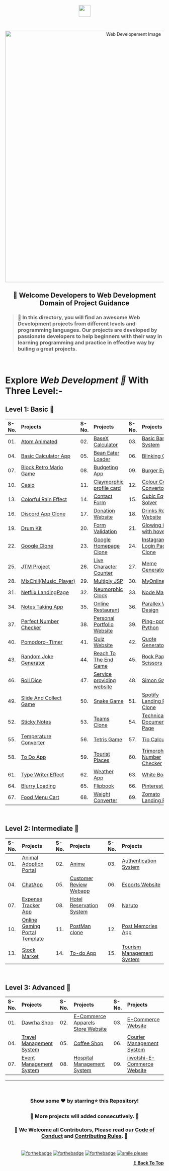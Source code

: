 <p id="top" align="center"><img align="center" height="37" src="https://img.shields.io/badge/ Web Developement- 💻-yellow.svg?&style=for-the-badge&logo=KushalDas&logoColor=blue" /> </p><br>

<p align="center"><img src="http://www.parzlogic.com/wp-content/uploads/2017/10/web-dev.jpg" alt="Web Developement Image" width=800px />
   <h2><p align="center"><strong>🚦 Welcome Developers to Web Development Domain of Project Guidance </strong></p>
</p></h2>

><h3>🏰 In this directory, you will find an awesome Web Development projects from different levels and programming languages. Our projects are developed by passionate developers to help beginners with their way in learning programming and practice in effective way by builing a great projects. </h3>

</br>

# Explore <i>Web Development 🎯</i> With Three Level:-

## Level 1: Basic 🚀

| S-No. | Projects | S-No. | Projects | S-No. | Projects |
|:--|:--|:--|:--|:--|:--|
| 01. | [Atom Animated](https://github.com/Kushal997-das/Project-Guidance/tree/main/Web%20Development/Basic/Atom%20animated) | 02. | [BaseX Calculator](https://github.com/Kushal997-das/Project-Guidance/tree/main/Web%20Development/Basic/BaseX_Calculator) | 03. | [Basic Banking System](https://github.com/Kushal997-das/Project-Guidance/tree/main/Web%20Development/Basic/Basic%20Banking%20System) |
| 04. | [Basic Calculator App](https://github.com/Kushal997-das/Project-Guidance/tree/main/Web%20Development/Basic/Basic%20Calculator%20App) | 05. | [Bean Eater Loader](https://github.com/Kushal997-das/Project-Guidance/tree/main/Web%20Development/Basic/Bean%20Eater%20Loader) | 06. | [Blinking Game](https://github.com/Kushal997-das/Project-Guidance/tree/main/Web%20Development/Basic/Blinking%20Game) |
| 07. | [Block Retro Mario Game](https://github.com/Kushal997-das/Project-Guidance/tree/main/Web%20Development/Basic/Block%20Retro%20Mario%20Game) | 08. | [Budgeting App](https://github.com/Kushal997-das/Project-Guidance/tree/main/Web%20Development/Basic/Budgeting%20App) | 09. | [Burger Eye](https://github.com/Kushal997-das/Project-Guidance/tree/main/Web%20Development/Basic/Burger%20Eye) |
| 10. | [Casio](https://github.com/Kushal997-das/Project-Guidance/tree/main/Web%20Development/Basic/Casio) | 11. | [Claymorphic profile card](https://github.com/Kushal997-das/Project-Guidance/tree/main/Web%20Development/Basic/Claymorphic%20profile%20card) | 12. | [Colour Code Convertor](https://github.com/Kushal997-das/Project-Guidance/tree/main/Web%20Development/Basic/Color_Code_Converter) |
| 13. | [Colorful Rain Effect](https://github.com/rajprem4214/Project-Guidance/tree/rain/Web%20Development/Basic/Colorful%20Rain%20Effect) | 14. | [Contact Form](https://github.com/Kushal997-das/Project-Guidance/tree/main/Web%20Development/Basic/Contact%20Form) | 15. | [Cubic Equation Solver](https://github.com/Kushal997-das/Project-Guidance/tree/main/Web%20Development/Basic/Cubic_Equation_Solver)
| 16. | [Discord App Clone](https://github.com/Kushal997-das/Project-Guidance/tree/main/Web%20Development/Basic/Discord_App_Clone) | 17. | [Donation Website](https://github.com/Kushal997-das/Project-Guidance/tree/main/Web%20Development/Basic/Donation%20Website) | 18. | [Drinks Recipe Website](https://github.com/Kushal997-das/Project-Guidance/tree/main/Web%20Development/Basic/Drinks%20Recipe%20Website(FruitNotBooze)) |
| 19. | [Drum Kit](https://github.com/Kushal997-das/Project-Guidance/tree/main/Web%20Development/Basic/Drum%20Kit) | 20. | [Form Validation](https://github.com/Kushal997-das/Project-Guidance/tree/main/Web%20Development/Basic/Form%20Validation) | 21. | [Glowing icons with hover](https://github.com/Kushal997-das/Project-Guidance/tree/main/Web%20Development/Basic/Glowing%20icons%20with%20hover) |
| 22. | [Google Clone](https://github.com/SamarpanCoder2002/Project-Guidance/tree/main/Web%20Development/Basic/Google%20Clone) | 23. | [Google Homepage Clone](https://github.com/rajprem4214/Project-Guidance/tree/gclone/Web%20Development/Basic/Google%20Homepage%20Clone) | 24. | [Instagram Login Page Clone](https://github.com/abhilipsasahoo03/Project-Guidance/tree/main/Web%20Development%2FBasic%2FInstagram%20Login%20Page%20Clone) |
| 25. | [JTM Project](https://github.com/Kushal997-das/Project-Guidance/tree/main/Web%20Development/Basic/JTM%20Project) | 26. | [Live Character Counter](https://github.com/Kushal997-das/Project-Guidance/tree/main/Web%20Development/Basic/Live%20Character%20Counter) | 27. | [Meme Generator](https://github.com/Kushal997-das/Project-Guidance/tree/main/Web%20Development/Basic/Meme-Generator) |
| 28. | [MixChill(Music_Player)](https://github.com/Kushal997-das/Project-Guidance/tree/main/Web%20Development/Basic/MixChill(Music_Player)) | 29. | [Multiply JSP](https://github.com/Kushal997-das/Project-Guidance/tree/main/Web%20Development/Basic/Multiply%20JSP) | 30.| [MyOnlineMeals](https://github.com/Kushal997-das/Project-Guidance/tree/main/Web%20Development/Basic/MyOnlineMeals) | 
| 31. | [Netflix LandingPage](https://github.com/Kushal997-das/Project-Guidance/tree/main/Web%20Development/Basic/Netflix%20Landing%20Page) | 32. | [Neumorphic Clock](https://github.com/Kushal997-das/Project-Guidance/tree/main/Web%20Development/Basic/Neumorphic%20Clock) | 33. | [Node Mailer](https://github.com/Kushal997-das/Project-Guidance/tree/main/Web%20Development/Basic/NodeMailer) | 
| 34. | [Notes Taking App](https://github.com/Kushal997-das/Project-Guidance/tree/main/Web%20Development/Basic/Notes%20Taking%20App) | 35. | [Online Restaurant](https://github.com/Kushal997-das/Project-Guidance/tree/main/Web%20Development/Basic/Online%20Restaurant)  | 36. | [Parallex Web Design](https://github.com/Kushal997-das/Project-Guidance/tree/main/Web%20Development/Basic/Parallex-Web-Design) | 
| 37. | [Perfect Number Checker](https://github.com/Kushal997-das/Project-Guidance/tree/main/Web%20Development/Basic/Perfect%20Number%20Checker) | 38. | [Personal Portfolio Website](https://github.com/Kushal997-das/Project-Guidance/tree/main/Web%20Development/Basic/Personal%20Portfolio%20Website)  | 39. | [Ping-pong-Python](https://github.com/Kushal997-das/Project-Guidance/tree/main/Web%20Development/Basic/Ping-pong-Python) | 
| 40. | [Pomodoro-Timer](https://github.com/Kushal997-das/Project-Guidance/tree/main/Web%20Development/Basic/Pomodoro-Timer) | 41. | [Quiz Website](https://github.com/Kushal997-das/Project-Guidance/tree/main/Web%20Development/Basic/Quiz%20Website) | 42. | [Quote Generator](https://github.com/SomyaRanjanSahu/Project-Guidance/tree/somya/Web%20Development/Basic/Quote%20Generator) |
| 43. | [Random Joke Generator](https://github.com/Kushal997-das/Project-Guidance/tree/main/Web%20Development/Basic/Random%20Joke%20Generator) | 44. | [Reach To The End Game](https://github.com/Kushal997-das/Project-Guidance/tree/main/Web%20Development/Basic/Reach%20To%20The%20End%20Game) | 45. | [Rock Paper Scissors](https://github.com/Kushal997-das/Project-Guidance/tree/main/Web%20Development/Basic/RockPaperScissors)  | 
| 46. | [Roll Dice](https://github.com/Kushal997-das/Project-Guidance/tree/main/Web%20Development/Basic/Roll%20Dice) | 47. | [Service providing website](https://github.com/charu1603/Project-Guidance/tree/main/Web%20Development/Intermediate/Service%20providing%20website) | 48. | [Simon Game](https://github.com/Kushal997-das/Project-Guidance/tree/main/Web%20Development/Basic/Simon%20Game) | 
| 49. | [Slide And Collect Game](https://github.com/Kushal997-das/Project-Guidance/tree/main/Web%20Development/Basic/Slide%20And%20Collect%20Game) | 50. | [Snake Game](https://github.com/Rashmisingh-18/Project-Guidance/tree/main/Web%20Development/Basic/Snake%20Game) | 51. | [Spotify Landing Page Clone](https://github.com/abhilipsasahoo03/Project-Guidance/tree/my-patch/Web%20Development%2FBasic%2FSpotify%20Landing%20Page%20Clone)  | 
| 52. | [Sticky Notes](https://github.com/Kushal997-das/Project-Guidance/tree/main/Web%20Development/Basic/Sticky%20Notes) |  53. | [Teams Clone](https://github.com/Kushal997-das/Project-Guidance/tree/main/Web%20Development/Basic/Teams%20Clone) | 54. | [Technical Documentation Page](https://adhetya.github.io/Technical_Documentation_Page/) | 
| 55. | [Temperature Converter](https://github.com/Kushal997-das/Project-Guidance/tree/main/Web%20Development/Basic/Temperature%20Converter) |  56. | [Tetris Game](https://github.com/SomyaRanjanSahu/Project-Guidance/tree/somya/Web%20Development/Basic/Tetris%20Game) | 57. | [Tip Calculator](https://github.com/RiyaBhandari-2811/Project-Guidance/tree/TipForm/Web%20Development) | 
| 58. | [To Do App](https://github.com/Kushal997-das/Project-Guidance/tree/main/Web%20Development/Basic/To%20Do%20App) |  59. | [Tourist Places](https://github.com/Kushal997-das/Project-Guidance/tree/main/Web%20Development/Basic/Tourist%20Places) | 60. | [Trimorphic Number Checker](https://github.com/Kushal997-das/Project-Guidance/tree/main/Web%20Development/Basic/Trimorphic%20Number%20Checker) | 
| 61. | [Type Writer Effect](https://github.com/Kushal997-das/Project-Guidance/tree/main/Web%20Development/Basic/Type%20Writer%20Effect) | 62. | [Weather App](https://github.com/Kushal997-das/Project-Guidance/tree/main/Web%20Development/Basic/Weather%20App) | 63. | [White Board](https://github.com/Kushal997-das/Project-Guidance/tree/main/Web%20Development/Basic/White%20Board) | 
| 64. | [Blurry Loading](https://github.com/Kushal997-das/Project-Guidance/tree/main/Web%20Development/Basic/blurry_loading) | 65. | [Flipbook](https://github.com/Kushal997-das/Project-Guidance/tree/main/Web%20Development/Basic/flipbook) | 66. | [Pinterest Static](https://github.com/Kushal997-das/Project-Guidance/tree/main/Web%20Development/Basic/pinterest-static) | 
| 67. | [Food Menu Cart](https://github.com/Kushal997-das/Project-Guidance/tree/main/Web%20Development/Basic/Food%20Menu%20Cart) |  68. | [Weight Converter](https://github.com/Kushal997-das/Project-Guidance/tree/main/Web%20Development/Basic/Weight-Converter) | 69. | [Zomato Landing Page](https://github.com/Kushal997-das/Project-Guidance/tree/main/Web%20Development/Basic/Zomato-Landing-Page) | 70. | [React Calculator](https://github.com/Kushal997-das/Project-Guidance/tree/main/Web%20Development/Basic/React%20Calculator) | 


<br>

## Level 2: Intermediate 🚀

| S-No. | Projects | S-No. | Projects | S-No. | Projects |
|:--|:--|:--|:--|:--|:--|
| 01. | [Animal Adoption Portal](https://github.com/Kushal997-das/Project-Guidance/tree/main/Web%20Development/Intermediate/animal%20adoption%20portal) | 02. | [Anime](https://github.com/Kushal997-das/Project-Guidance/tree/main/Web%20Development/Intermediate/Anime) | 03. | [Authentication System](https://github.com/Kushal997-das/Project-Guidance/tree/main/Web%20Development/Intermediate/Authentication%20System) |
| 04. | [ChatApp](https://github.com/Kushal997-das/Project-Guidance/tree/main/Web%20Development/Intermediate/ChatApp) | 05. | [Customer Review Webapp](https://github.com/Kushal997-das/Project-Guidance/tree/main/Web%20Development/Intermediate/Customer%20Review%20Webapp) | 06. | [Esports Website](https://github.com/Kushal997-das/Project-Guidance/tree/main/Web%20Development/Intermediate/Esports%20Website) |
| 07. | [Expense Tracker App](https://github.com/Kushal997-das/Project-Guidance/tree/main/Web%20Development/Intermediate/Expense%20Tracker%20App) | 08. | [Hotel Reservation System](https://github.com/Kushal997-das/Project-Guidance/tree/main/Web%20Development/Intermediate/Hotel%20Reservation%20System) | 09. | [Naruto](https://github.com/Kushal997-das/Project-Guidance/tree/main/Web%20Development/Intermediate/Naruto) |
| 10. | [Online Gaming Portal Template](https://github.com/Kushal997-das/Project-Guidance/tree/main/Web%20Development/Intermediate/Online%20Gaming%20Portal%20Template) | 11. | [PostMan clone](https://github.com/Kushal997-das/Project-Guidance/tree/postman/Web%20Development) | 12. | [Post Memories App](https://github.com/Kushal997-das/Project-Guidance/tree/main/Web%20Development/Intermediate/post-memories-app)
| 13. | [Stock Market](https://github.com/Kushal997-das/Project-Guidance/tree/main/Web%20Development/Intermediate/Stock%20Market) | 14. | [To-do App](https://github.com/Kushal997-das/Project-Guidance/tree/main/Web%20Development/Intermediate/To-do%20app) | 15. | [Tourism Management System](https://github.com/Kushal997-das/Project-Guidance/tree/main/Web%20Development/Intermediate/TourismManagementSystem) 
<br>

## Level 3: Advanced 🚀

| S-No. | Projects | S-No. | Projects | S-No. | Projects |
|:--|:--|:--|:--|:--|:--|
| 01. | [Dawrha Shop](https://github.com/Kushal997-das/Project-Guidance/tree/main/Web%20Development/Advanced/Dawrha%20Shop) | 02. | [E-Commerce Apparels Store Website](https://github.com/Kushal997-das/Project-Guidance/tree/main/Web%20Development/Advanced/E-Comm%20Apparels%20Store%20Website) | 03. | [E-Commerce Website](https://github.com/Kushal997-das/Project-Guidance/tree/main/Web%20Development/Advanced/E-Commerce%20Website)
| 04. | [Travel Management System](https://github.com/Kushal997-das/Project-Guidance/tree/main/Web%20Development/Advanced/Travel%20Management%20System) | 05. | [Coffee Shop](https://github.com/Kushal997-das/Project-Guidance/tree/main/Web%20Development/Advanced/coffee%20shop) | 06. | [Courier Management System](https://github.com/Kushal997-das/Project-Guidance/tree/main/Web%20Development/Advanced/courier%20management%20system) |
| 07. | [Event Management System](https://github.com/Kushal997-das/Project-Guidance/tree/main/Web%20Development/Advanced/event%20management%20system) | 08. | [Hospital Management System](https://github.com/Kushal997-das/Project-Guidance/tree/main/Web%20Development/Advanced/hospital%20management%20system) | 09. | [iiwotshi-E-Commerce Website](https://github.com/Kushal997-das/Project-Guidance/tree/main/Web%20Development/Advanced/iiwotshi-E-Commerce%20Website) |

---

<br/>
<h3> <p align="center">Show some ❤️ by starring⭐ this Repository!</p> </h3>

<h3> <p align="center"> 💌 More projects will added consecutively. 💌</p> </h3>

### <p align="center"> 🎉 We Welcome all Contributors, Please read our [Code of Conduct](https://github.com/Kushal997-das/Project-Guidance/blob/main/CODE_OF_CONDUCT.md) and [Contributing Rules](https://github.com/Kushal997-das/Project-Guidance/blob/main/CONTRIBUTING.md). 🎉<br> <br>

<div align="center">

[![forthebadge](https://forthebadge.com/images/badges/built-by-developers.svg)](https://forthebadge.com)
[![forthebadge](https://forthebadge.com/images/badges/built-with-love.svg)](https://forthebadge.com)
[![forthebadge](https://forthebadge.com/images/badges/built-with-swag.svg)](https://forthebadge.com)
[![smile please](https://forthebadge.com/images/badges/makes-people-smile.svg)](https://github.com/Kushal997-das/)

</div>
<div align="right">
  <b><a href="#top">↥ Back To Top</a></b>
</div>

